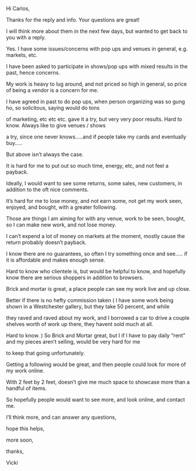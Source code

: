 Hi Carlos,

Thanks for the reply and info. Your questions are great!

I will think more about them in the next few days, but wanted to get
back to you with a reply.

Yes. I have some issues/concerns with pop ups and venues in general,
e.g. markets, etc.

I have been asked to participate in shows/pop ups with mixed results in
the past, hence concerns.

My work is heavy to lug around, and not priced so high in general, so
price of being a vendor is a concern for me.

I have agreed in past to do pop ups, when person organizing was so gung
ho, so solicitous, saying would do tons

of marketing, etc etc etc. gave it a try, but very very poor results.
Hard to know. Always like to give venues / shows

a try, since one never knows…..and if people take my cards and
eventually buy…..

But above isn’t always the case.

It is hard for me to put out so much time, energy, etc, and not feel a
payback.

Ideally, I would want to see some returns, some sales, new customers, in
addition to the oft nice comments.

It’s hard for me to lose money, and not earn some, not get my work seen,
enjoyed, and bought, with a greater following.

Those are things I am aiming for with any venue, work to be seen,
bought, so I can make new work, and not lose money.

I can’t expend a lot of money on markets at the moment, mostly cause the
return probably doesn’t payback.

I know there are no guarantees, so often I try something once and see…..
if it is affordable and makes enough sense.

Hard to know who clientele is, but would be helpful to know, and
hopefully know there are serious shoppers in addition to browsers.

Brick and mortar is great, a place people can see my work live and up
close.

Better if there is no hefty commission taken ( I have some work being
shown in a Westchester gallery, but they take 50 percent, and while

they raved and raved about my work, and I borrowed a car to drive a
couple shelves worth of work up there, they havent sold much at all.

Hard to know. ) So Brick and Mortar great, but I if I have to pay daily
“rent” and my pieces aren’t selling, would be very hard for me

to keep that going unfortunately.

Getting a following would be great, and then people could look for more
of my work online.

With 2 feet by 2 feet, doesn’t give me much space to showcase more than
a handful of items.

So hopefully people would want to see more, and look online, and contact
me.

I’ll think more, and can answer any questions,

hope this helps,

more soon,

thanks,

Vicki
